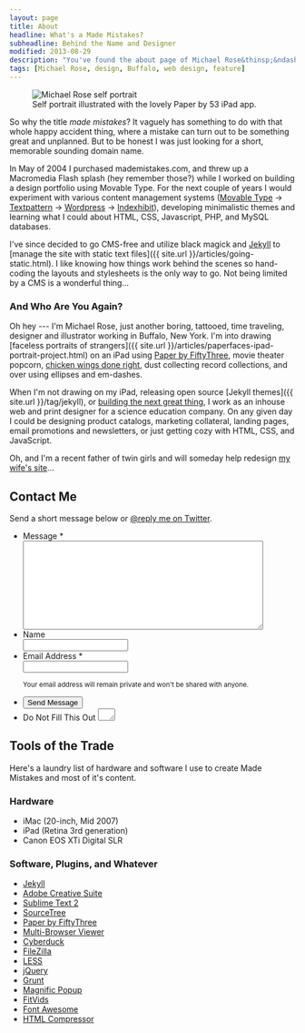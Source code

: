 ```yaml
---
layout: page
title: About
headline: What's a Made Mistakes?
subheadline: Behind the Name and Designer
modified: 2013-08-29
description: "You've found the about page of Michael Rose&thinsp;&ndash;&thinsp;just another boring, tattooed, time traveling, designer and illustrator from Buffalo, New York."
tags: [Michael Rose, design, Buffalo, web design, feature]
---
```


<link rel="stylesheet" href="{{ site.url }}/assets/css/form.min.css">
<script src="{{ site.url }}/assets/js/vendor/wufoo.js"></script>

<figure>
  <img src="{{ site.url }}/images/paperfaces-michael-rose-beard-m.jpg" alt="Michael Rose self portrait">
  <figcaption>Self portrait illustrated with the lovely Paper by 53 iPad app.</figcaption>
</figure>

So why the title *made mistakes*? It vaguely has something to do with that whole happy accident thing, where a mistake can turn out to be something great and unplanned. But to be honest I was just looking for a short, memorable sounding domain name.

In May of 2004 I purchased mademistakes.com, and threw up a Macromedia Flash splash (hey remember those?) while I worked on building a design portfolio using Movable Type. For the next couple of years I would experiment with various content management systems ([Movable Type](http://www.movabletype.org/) &rarr; [Textpattern](http://textpattern.com/) &rarr; [Wordpress](http://wordpress.org/) &rarr; [Indexhibit](http://www.indexhibit.org/)), developing minimalistic themes and learning what I could about <abbr>HTML</abbr>, <abbr>CSS</abbr>, Javascript, <abbr>PHP</abbr>, and MySQL databases.

I've since decided to go <abbr>CMS</abbr>-free and utilize black magick and [Jekyll](http://jekyllrb.com/) to [manage the site with static text files]({{ site.url }}/articles/going-static.html). I like knowing how things work behind the scenes so hand-coding the layouts and stylesheets is the only way to go. Not being limited by a <abbr>CMS</abbr> is a wonderful thing...

### And Who Are You Again?

Oh hey --- I'm Michael Rose, just another boring, tattooed, time traveling, designer and illustrator working in Buffalo, New York. I'm into drawing [faceless portraits of strangers]({{ site.url }}/articles/paperfaces-ipad-portrait-project.html) on an iPad using [Paper by FiftyThree](http://www.fiftythree.com/paper), movie theater popcorn, [chicken wings done right](http://www.duffswings.com "Duff's Famous Wings"), dust collecting record collections, and over using ellipses and em-dashes.

When I'm not drawing on my iPad, releasing open source [Jekyll themes]({{ site.url }}/tag/jekyll), or [building the next great thing](http://ekowave.com), I work as an inhouse web and print designer for a science education company. On any given day I could be designing product catalogs, marketing collateral, landing pages, email promotions and newsletters, or just getting cozy with <abbr>HTML</abbr>, <abbr>CSS</abbr>, and JavaScript.

Oh, and I'm a recent father of twin girls and will someday help redesign [my wife's site](http://2littlerosebuds.com "2 Little Rosebuds")...

## Contact Me

Send a short message below or [@reply me on Twitter](http://twitter.com/mmistakes).

<form id="form1" name="form1" class="wufoo  page" autocomplete="off" enctype="multipart/form-data" method="post" novalidate
action="https://mademistakes.wufoo.com/forms/z7x4m1/#public">
    <ul>
      <li id="foli1" class="notranslate      ">
        <label class="desc" id="title1" for="Field1"> Message <span id="req_1" class="req">*</span> </label>
        <div>
          <textarea id="Field1" name="Field1" class="field textarea medium" spellcheck="true" rows="10" cols="50" tabindex="1" onkeyup="" required></textarea>
        </div>
      </li>
      <li id="foli7" class="notranslate      ">
        <label class="desc" id="title7" for="Field7"> Name </label>
        <div>
          <input id="Field7" name="Field7" type="text" class="field text medium" value="" maxlength="255" tabindex="2" onkeyup="" />
        </div>
      </li>
      <li id="foli2" class="notranslate      ">
        <label class="desc" id="title2" for="Field2"> Email Address <span id="req_2" class="req">*</span> </label>
        <div>
          <input id="Field2" name="Field2" type="email" spellcheck="false" class="field text large" value="" maxlength="255" tabindex="3" required />
        </div>
        <p class="instruct" id="instruct2"><small>Your email address will remain private and won't be shared with anyone.</small></p>
      </li>
      <li class="buttons ">
        <div>
          <input id="saveForm" name="saveForm" class="btn" type="submit" value="Send Message"
 />
        </div>
      </li>
      <li class="hidden">
        <label for="comment">Do Not Fill This Out</label>
        <textarea name="comment" id="comment" rows="1" cols="1"></textarea>
        <input type="hidden" id="idstamp" name="idstamp" value="DXSyHZyBYpNZI+88LvVOKO8dSfd/5lyIeCQAXFVxeJY=" />
      </li>
    </ul>
  </form>

## Tools of the Trade

Here's a laundry list of hardware and software I use to create Made Mistakes and most of it's content.

### Hardware

* iMac (20-inch, Mid 2007)
* iPad (Retina 3rd generation)
* Canon EOS XTi Digital SLR

### Software, Plugins, and Whatever

* [Jekyll](http://jekyllrb.com)
* [Adobe Creative Suite](http://adobe.com)
* [Sublime Text 2](http://www.sublimetext.com)
* [SourceTree](http://www.sourcetreeapp.com)
* [Paper by FiftyThree](http://fiftythree.com)
* [Multi-Browser Viewer](http://www.multibrowserviewer.com)
* [Cyberduck](http://cyberduck.ch)
* [FileZilla](https://filezilla-project.org)
* [LESS](http://lesscss.org)
* [jQuery](http://jquery.com)
* [Grunt](http://gruntjs.com)
* [Magnific Popup](https://github.com/dimsemenov/Magnific-Popup)
* [FitVids](http://fitvidsjs.com)
* [Font Awesome](http://fontawesome.io)
* [HTML Compressor](https://code.google.com/p/htmlcompressor)